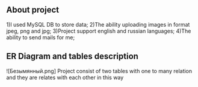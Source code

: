 ## About project
1)I used MySQL DB to store data;
2)The ability uploading images in format jpeg, png and jpg;
3)Project support english and russian languages;
4)The ability to send mails for me;
## ER Diagram and tables description
![Безымянный.png]
Project consist of two tables with one to many relation and they are relates with each other in this way
